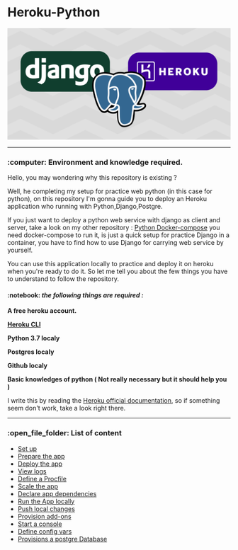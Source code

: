 # Heroku-Python


<img src="banner.png">

<hr>

<h3>  :computer: Environment and knowledge required. </h3>

<p>Hello, you may wondering why this repository is existing ?</p>

<p>Well, he completing my setup for practice web python (in this case for python), on this repository I'm gonna guide you to deploy an Heroku application who running with Python,Django,Postgre.</p>

<p>If you just want to deploy a python web service with django as client and server, take a look on my other repository : <a href="https://github.com/R3tr093/Python-DockerCompose">Python Docker-compose</a> you need docker-compose to run it, is just a quick setup for practice Django in a container, you have to find how to use Django for carrying web service by yourself.</p>

<p>You can use this application locally to practice and deploy it on heroku when you're ready to do it. So let me tell you about the few things you have to understand to follow the repository.</p>

<h4> :notebook: <i>the following things are required : </i> </h4>

<p><b>A free heroku account.</b></p>
<p><b><a href="https://devcenter.heroku.com/articles/heroku-cli" target="_blank">Heroku CLI</a></b></p>
<p><b>Python 3.7 localy</b></p>
<p><b>Postgres localy</b></p>
<p><b>Github localy</b></p>
<p><b>Basic knowledges of python  ( Not really necessary but it should help you ) </b></p>

<p>I write this by reading the <a href="https://devcenter.heroku.com/articles/getting-started-with-python" target="_blank">Heroku official documentation</a>, so if something seem don't work, take a look right there.</p>

<hr>

<h3> :open_file_folder: List of content </h3>

<ul>

<li><a href="">Set up</a></li>
<li><a href="">Prepare the app</a></li>
<li><a href="">Deploy the app</a></li>
<li><a href="">View logs</a></li>
<li><a href="">Define a Procfile</a></li>
<li><a href="">Scale the app</a></li>
<li><a href="">Declare app dependencies</a></li>
<li><a href="">Run the App locally</a></li>
<li><a href="">Push local changes</a></li>
<li><a href="">Provision add-ons</a></li>
<li><a href="">Start a console</a></li>
<li><a href="">Define config vars</a></li>
<li><a href="">Provisions a postgre Database</a></li>





</ul>




